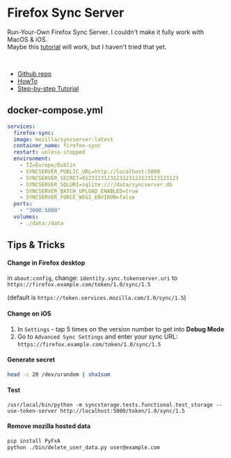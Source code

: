 # Firefox Sync Server

 Run-Your-Own Firefox Sync Server. I couldn't make it fully work with MacOS & iOS.<br>
 Maybe this [tutorial](https://homegrowntechie.com/self-host-your-browser-data/) will work, but I haven't tried that yet.

<br>

- [Github repo](https://github.com/mozilla-services/syncserver)
- [HowTo](https://mozilla-services.readthedocs.io/en/latest/howtos/run-sync-1.5.html)
- [Step-by-step Tutorial](https://homegrowntechie.com/self-host-your-browser-data/)


## docker-compose.yml
```yml
services:
  firefox-sync:
  image: mozilla/syncserver:latest
  container_name: firefox-sync
  restart: unless-stopped
  environment:
    - TZ=Europe/Dublin
    - SYNCSERVER_PUBLIC_URL=http://localhost:5000
    - SYNCSERVER_SECRET=0123123123123123123123123123123
    - SYNCSERVER_SQLURI=sqlite:////data/syncserver.db
    - SYNCSERVER_BATCH_UPLOAD_ENABLED=true
    - SYNCSERVER_FORCE_WSGI_ENVIRON=false
  ports:
    - "3000:5000"
  volumes:
    - ./data:/data
```

## Tips & Tricks

#### Change in Firefox desktop
in `about:config`, change: `identity.sync.tokenserver.uri` to `https://firefox.example.com/token/1.0/sync/1.5`<br>

(default is `https://token.services.mozilla.com/1.0/sync/1.5`)

#### Change on iOS
1. In `Settings` - tap 5 times on the version number to get into **Debug Mode**
2. Go to `Advanced Sync Settings` and enter your sync URL: `https://firefox.example.com/token/1.0/sync/1.5`

#### Generate secret
```sh
head -c 20 /dev/urandom | sha1sum
```

#### Test
`/usr/local/bin/python -m syncstorage.tests.functional.test_storage --use-token-server http://localhost:5000/token/1.0/sync/1.5`

#### Remove mozilla hosted data
```sh
pip install PyFxA
python ./bin/delete_user_data.py user@example.com
```
